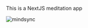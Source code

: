 
This is a NextJS meditation app

![mindsync](https://github.com/user-attachments/assets/888e48eb-418e-430d-8f0e-890348939b72)



